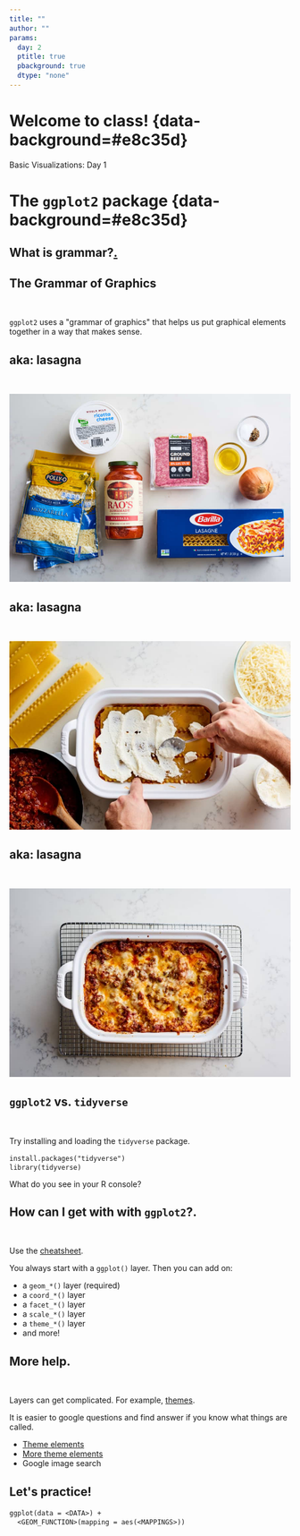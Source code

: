 ```yaml
---
title: ""
author: ""
params:
  day: 2
  ptitle: true
  pbackground: true
  dtype: "none"
---
```




# Welcome to class! {data-background=#e8c35d}

Basic Visualizations: Day 1

<!-------------------------------
## Task 6 says to push the `.Rmd`, `.md`, and the `.html`

<br>

![](images/rmarkdownflow.png)

## What does it mean to push the "graphics folder" to GitHub?

<br>

[Example.](https://github.com/BYUI335/M335_WI21_Paxman_Tayl/tree/master/week_02_data_science/task_03)
----------------------------------->

# The `ggplot2` package {data-background=#e8c35d}

## What is grammar?[.](https://www.google.com/search?q=grammar&rlz=1C1GCEJ_enUS882US882&oq=grammar&aqs=chrome..69i57j0i67i457j0i67i395i433l2j0i67i395j69i60j69i61l2.1229j1j7&sourceid=chrome&ie=UTF-8)

## The Grammar of Graphics

<br>

`ggplot2` uses a "grammar of graphics" that helps us put graphical elements together in a way that makes sense.

## aka: lasagna

<br>

![](images/lasagna_ingredients.jpg)

## aka: lasagna

<br>

![](images/lasagna_layers.jpg)

## aka: lasagna

<br>

![](images/lasagna_final.jpg)

## `ggplot2` vs. `tidyverse`

<br>

Try installing and loading the `tidyverse` package.

```
install.packages("tidyverse")
library(tidyverse)
```

What do you see in your R console?

## How can I get with with `ggplot2`?.

<br>

Use the [cheatsheet](https://github.com/rstudio/cheatsheets/blob/master/data-visualization-2.1.pdf).

You always start with a `ggplot()` layer. Then you can add on:

- a `geom_*()` layer (required)
- a `coord_*()` layer
- a `facet_*()` layer
- a `scale_*()` layer
- a `theme_*()` layer
- and more!

## More help.

<br>

Layers can get complicated. For example, [themes](https://ggplot2.tidyverse.org/reference/theme.html).

It is easier to google questions and find answer if you know what things are called.

- [Theme elements](https://henrywang.nl/ggplot2-theme-elements-demonstration/)
- [More theme elements](https://isabella-b.com/blog/ggplot2-theme-elements-reference/)
- Google image search

## Let's practice!

```
ggplot(data = <DATA>) + 
  <GEOM_FUNCTION>(mapping = aes(<MAPPINGS>))
```

<!-----------------------------
# Task 9 {data-background=#e8c35d}

##

![](images/dataviz/excess-mortality-p-scores.png)

## Tidy Data

>- `pivot_longer()`
>- `pivot_wider()`
>- [How to select column names](https://dplyr.tidyverse.org/reference/select.html)

## Sister Larson's Code


# Reading Discussion {data-background=#e8c35d}

## [The Two Questions](https://hbr.org/2016/06/visualizations-that-really-work)

>- Is the information conceptual or data-driven?
>- Am I declaring something or exploring something?

## This class is data-driven.

>- "Exploring" = trying to figure something out = EDA
>- "Delcaring" = communicating information = visualizations for presentations

![](images/dataviz/R1606H_BERINATO_B.png)

## Everyday Dataviz

>- Simple, simple, simple
>- Communicate a single message
>- Generate discussion about the ideas in the chart, not the chart itself

## Sister Larson's Favorite Quotes

> "A poorly designed chart will waste that time by provoking questions that require the presenter to interpret information that's meant to be obvious. If an everyday dataviz can't speak for itself, it has failed-just like a joke whose punch line has to be explained."

## Sister Larson's Favorite Quotes

> "Busy charts communicate the idea that you've been just that-busy."

## Sister Larson's Favorite Quotes

> "What we actually do when we make a good chart is get at some truth and move people to feel it-to see what couldn't be seen before. To change minds. To cause action."

# Class Activity {data-background=#e8c35d}

## [Make This Chart](https://ourworldindata.org/grapher/carbon-footprint-travel-mode?tab=chart&stackMode=absolute&region=World)

![](images/dataviz/carbon-footprint-travel-mode.png)

## What is the message?

What if I only wanted to communicate one message with this chart - that public transportation is better (ie, lower carbon footprint)?

![](images/dataviz/carbon-footprint-travel-mode.png)
----------------------->
